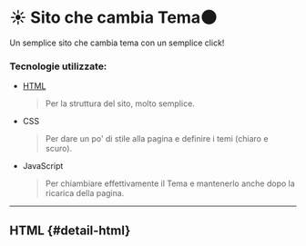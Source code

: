 # :sunny: Sito che cambia Tema:new_moon:

Un semplice sito che cambia tema con un semplice click!

<!-- Check Out: [Mitch D. Lincoln](http://mitchdlincoln.tech/) -->

### Tecnologie utilizzate:

- [HTML](#detail-html)

  > Per la struttura del sito, molto semplice.

- CSS

  > Per dare un po' di stile alla pagina e definire i temi (chiaro e scuro).

- JavaScript

  > Per chiambiare effettivamente il Tema e mantenerlo anche dopo la ricarica della pagina.

---

## HTML {#detail-html}
